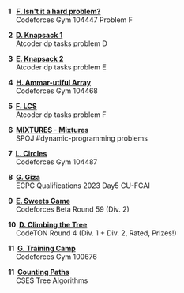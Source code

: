 
<b>1&nbsp;&nbsp; [F. Isn't it a hard problem?](https://codeforces.com/gym/104447/problem/F)</b>
</br>
<a>&nbsp;&nbsp;&nbsp;&nbsp;Codeforces Gym 104447 Problem F</a>
</br>

<b>2&nbsp;&nbsp;[D. Knapsack 1](https://atcoder.jp/contests/dp/tasks/dp_d)</b>
</br>
<a>&nbsp;&nbsp;&nbsp;&nbsp;Atcoder dp tasks problem D</a>
</br>

<b>3&nbsp;&nbsp;[E. Knapsack 2](https://atcoder.jp/contests/dp/tasks/dp_e)</b>
</br>
<a>&nbsp;&nbsp;&nbsp;&nbsp;Atcoder dp tasks problem E</a>
</br>

<b>4&nbsp;&nbsp;[H. Ammar-utiful Array](https://codeforces.com/gym/104468/problem/H)</b>
</br>
<a>&nbsp;&nbsp;&nbsp;&nbsp;Codeforces Gym 104468</a>
</br>

<b>5&nbsp;&nbsp;[F. LCS](https://atcoder.jp/contests/dp/tasks/dp_f)</b>
</br>
<a>&nbsp;&nbsp;&nbsp;&nbsp;Atcoder dp tasks problem F</a>
</br>

<b>6&nbsp;&nbsp;[MIXTURES - Mixtures](https://www.spoj.com/problems/MIXTURES/en/)</b>
</br>
<a>&nbsp;&nbsp;&nbsp;&nbsp;SPOJ #dynamic-programming problems</a>
</br>

<b>7&nbsp;&nbsp;[L. Circles](https://codeforces.com/gym/104487/problem/L)</b>
</br>
<a>&nbsp;&nbsp;&nbsp;&nbsp;Codeforces Gym 104487</a>
</br>

<b>8&nbsp;&nbsp;[G. Giza](https://docs.google.com/document/d/1lZ8fp-TeeS5Yy0LLgI98Z6YY_LfaStVW/edit?usp=sharing&ouid=109664675309883124395&rtpof=true&sd=true)</b>
</br>
<a>&nbsp;&nbsp;&nbsp;&nbsp;ECPC Qualifications 2023 Day5 CU-FCAI</a>
</br>

<b>9&nbsp;&nbsp;[E. Sweets Game](https://codeforces.com/contest/63/problem/E)</b>
</br>
<a>&nbsp;&nbsp;&nbsp;&nbsp;Codeforces Beta Round 59 (Div. 2)</a>
</br>

<b>10&nbsp;&nbsp;[D. Climbing the Tree](https://codeforces.com/contest/1810/problem/D)</b>
</br>
<a>&nbsp;&nbsp;&nbsp;&nbsp;CodeTON Round 4 (Div. 1 + Div. 2, Rated, Prizes!)</a>
</br>

<b>11&nbsp;&nbsp;[G. Training Camp](https://codeforces.com/gym/100676/attachments/download/3333/acm-arabella-collegiate-programming-contest-en.pdf)</b>
</br>
<a>&nbsp;&nbsp;&nbsp;&nbsp;Codeforces Gym 100676</a>
</br>

<b>11&nbsp;&nbsp;[Counting Paths](https://cses.fi/problemset/task/1136)</b>
</br>
<a>&nbsp;&nbsp;&nbsp;&nbsp;CSES Tree Algorithms</a>
</br>
